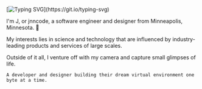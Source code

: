 [![Typing SVG](https://readme-typing-svg.demolab.com/?lines=Hello!)](https://git.io/typing-svg)

I'm J, or jnncode, a software engineer and designer from Minneapolis, Minnesota. :dragon:

My interests lies in science and technology that are influenced by industry-leading products and services of large scales.

Outside of it all, I venture off with my camera and capture small glimpses of life.


```A developer and designer building their dream virtual environment one byte at a time.```
